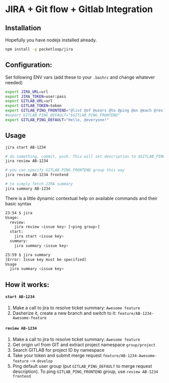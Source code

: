 # JIRA + Git flow + Gitlab Integration

## Installation

Hopefully you have nodejs installed already.

```bash
npm install -g packetloop/jira
```

## Configuration:

Set following ENV vars (add these to your `.bashrc` and change whatever needed)

```bash
export JIRA_URL=url
export JIRA_TOKEN=user:pass
export GITLAB_URL=url
export GITLAB_TOKEN=token
export GITLAB_PING_FRONTEND="@list @of @users @to @ping @on @each @review"
#export GITLAB_PING_DEFAULT="$GITLAB_PING_FRONTEND"
export GITLAB_PING_DEFAULT="Hello, @everyone!"
```

## Usage

```bash
jira start AB-1234

# do something, commit, push. This will set description to $GITLAB_PING_FRONTEND
jira review AB-1234

# you can specify GITLAB_PING_FRONTEND group this way
jira review AB-1234 frontend

# to simply fetch JIRA summary
jira summary AB-1234
```

There is a little dynamic contextual help on available commands and their basic syntax

```bash
23:54 $ jira
Usage:
  review:
    jira review <issue key> [<ping group>]
  start:
    jira start <issue key>
  summary:
    jira summary <issue key>

23:59 $ jira summary
[Error: Issue key must be specified]
Usage
  jira summary <issue key>
```

## How it works:

#### `start AB-1234`
1. Make a call to jira to resolve ticket summary: `Awesome feature`
2. Dasherize it, create a new branch and switch to it: `feature/AB-1234-Awesome-feature`

#### `review AB-1234`
1. Make a call to jira to resolve ticket summary: `Awesome feature`
2. Get origin url from GIT and extract project namespace `group/project`
3. Search GITLAB for project ID by namespace
4. Take your token and submit merge request `feature/AB-1234-Awesome-feature` --> `develop`
5. Ping default user group (put `GITLAB_PING_DEFAULT` to merge request description).
To ping `GITLAB_PING_FRONTEND` group, use `review AB-1234 frontend`
